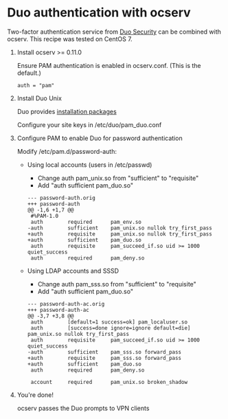 # Duo authentication with ocserv

Two-factor authentication service from [Duo Security](https://duo.com/) can be
combined with ocserv. This recipe was tested on CentOS 7.

1.  Install ocserv >= 0.11.0

    Ensure PAM authentication is enabled in ocserv.conf. (This is the default.)

    ```
    auth = "pam"
    ```

2.  Install Duo Unix

    Duo provides [installation packages](https://duo.com/docs/duounix#linux-distribution-packages)

    Configure your site keys in /etc/duo/pam_duo.conf

3.  Configure PAM to enable Duo for password authentication

    Modify /etc/pam.d/password-auth:

    * Using local accounts (users in /etc/passwd)

        * Change auth pam_unix.so from "sufficient" to "requisite"
        * Add "auth sufficient pam_duo.so"

        ```
        --- password-auth.orig
        +++ password-auth
        @@ -1,6 +1,7 @@
         #%PAM-1.0
         auth        required      pam_env.so
        -auth        sufficient    pam_unix.so nullok try_first_pass
        +auth        requisite     pam_unix.so nullok try_first_pass
        +auth        sufficient    pam_duo.so
         auth        requisite     pam_succeed_if.so uid >= 1000 quiet_success
         auth        required      pam_deny.so
        ```

    * Using LDAP accounts and SSSD

        * Change auth pam_sss.so from "sufficient" to "requisite"
        * Add "auth sufficient pam_duo.so"

        ```
        --- password-auth-ac.orig
        +++ password-auth-ac
        @@ -3,7 +3,8 @@
         auth        [default=1 success=ok] pam_localuser.so
         auth        [success=done ignore=ignore default=die] pam_unix.so nullok try_first_pass
         auth        requisite     pam_succeed_if.so uid >= 1000 quiet_success
        -auth        sufficient    pam_sss.so forward_pass
        +auth        requisite     pam_sss.so forward_pass
        +auth        sufficient    pam_duo.so
         auth        required      pam_deny.so

         account     required      pam_unix.so broken_shadow
        ```

4.  You're done!

    ocserv passes the Duo prompts to VPN clients
